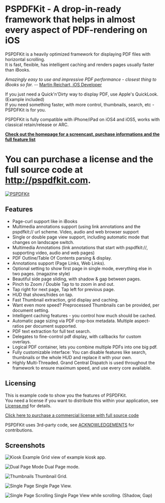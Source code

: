# PSPDFKit - A drop-in-ready framework that helps in almost every aspect of PDF-rendering on iOS

PSPDFKit is a heavily optimized framework for displaying PDF files with horizontal scrolling.  
It is fast, flexible, has intelligent caching and renders pages usually faster than iBooks.

*Amazingly easy to use and impressive PDF performance - closest thing to iBooks so far.* -- [Martin Reichart, iOS Developer](http://twitter.com/martinr_vienna/status/95823509506359296)

If you just need a Quick'n'Dirty way to display PDF, use Apple's QuickLook. (Example included)  
If you need something faster, with more control, thumbnails, search, etc - PSPDFKit is for you.

PSPDFKit is fully compatible with iPhone/iPad on iOS4 and iOS5, works with classical retain/release or ARC.

__[Check out the homepage for a screencast, purchase informations and the full feature list](http://pspdfkit.com)__

# You can purchase a license and the full source code at http://pspdfkit.com.

[![PSPDFKit](http://pspdfkit.com/images/header.png)](http://pspdfkit.com)

Features
--------
* Page-curl support like in iBooks
* Multimedia annotations support (using link annotations and the pspdfkit:// url scheme. Video, audio and web browser support
* Single or double page view support, including automatic mode that changes on landscape switch.
* Multimedia Annotations (link annotations that start with pspdfkit://, supporting video, audio and web pages)
* PDF Outline/Table Of Contents parsing & display.
* Annotations support (Page Links, Web Links).
* Optional setting to show first page in single mode, everything else in two pages. (magazine style)
* Beautiful side page sliding, with shadow & gap between pages.
* Pinch to Zoom / Double Tap to to zoom in and out.
* Tap right for next page, Tap left for previous page.
* HUD that shows/hides on tap.
* Fast Thumbnail extraction, grid display and caching.
* Want even more speed? Preprocessed Thumbnails can be provided, per document setting.
* Intelligent caching features - you control how much should be cached.
* Automatic page sizing via PDF crop-box metadata. Multiple aspect-ratios per document supported.
* PDF text extraction for full text search. 
* Delegates to fine-control pdf display, with callbacks for custom overlays.
* Logical PDF container, lets you combine multiple PDFs into one big pdf.
* Fully customizable interface: You can disable features like search, thumbnails or the whole HUD and replace it with your own.
* Highly Multi-Threaded. Grand Central Dispatch is used throughout the framework to ensure maximum speed, and use every core available.

Licensing
---------
This is example code to show you the features of PSPDFKit.  
You need a license if you want to distribute this within your application, see [License.md](https://github.com/steipete/PSPDFKit-Demo/blob/master/LICENSE.md) for details.  

[Click here to purchase a commercial license with full source code](http://pspdfkit.com/purchase.html)

PSPDFKit uses 3rd-party code, see [ACKNOWLEDGEMENTS](https://github.com/steipete/PSPDFKit-Demo/blob/master/ACKNOWLEDGEMENTS) for contributions.

Screenshots
-----------

![Kiosk Example](http://f.cl.ly/items/2E470I2U172u1W3m1v2j/pspdfkit1.png)
Grid view of example kiosk app.
  

![Dual Page Mode](http://f.cl.ly/items/3B1i3w1f202E1F3R2O18/pspdfkit2.png)
Dual Page mode.
  

![Thumbnails](http://f.cl.ly/items/421N2M000A2W3245041c/pspdfkit4.png)
Thumbnail Grid.
  

![Single Page](http://f.cl.ly/items/1h1E462k352E43050a1K/pspdfkit5.png)
Single Page View.
  

![Single Page Scrolling](http://f.cl.ly/items/070p2Q1R020S25010X3C/pspdfkit6.png)
Single Page View while scrolling. (Shadow, Gap)
